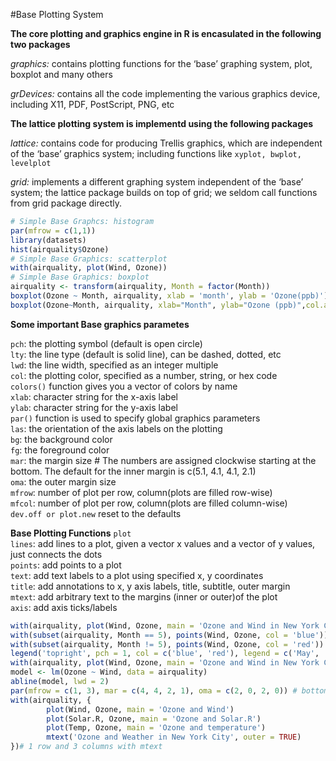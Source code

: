 #Base Plotting System

**The core plotting and graphics engine in R is encasulated in the following two packages**

*graphics:* contains plotting functions for the ‘base’ graphing system, plot, boxplot and many others  

*grDevices:* contains all the code implementing the various graphics device, including X11, PDF, PostScript, PNG, etc

**The lattice plotting system is implementd using the following packages** 

*lattice:* contains code for producing Trellis graphics, which are independent of the ‘base’ graphics system; including functions like `xyplot, bwplot, levelplot`     

*grid:* implements a different graphing system independent of the ‘base’ system; the lattice package builds on top of grid; we seldom call functions from grid package directly.

```r
# Simple Base Graphcs: histogram
par(mfrow = c(1,1))
library(datasets)
hist(airquality$Ozone)
# Simple Base Graphics: scatterplot
with(airquality, plot(Wind, Ozone))
# Simple Base Graphics: boxplot
airquality <- transform(airquality, Month = factor(Month))
boxplot(Ozone ~ Month, airquality, xlab = 'month', ylab = 'Ozone(ppb)')
boxplot(Ozone~Month, airquality, xlab="Month", ylab="Ozone (ppb)",col.axis="blue",col.lab="red")
```
**Some important Base graphics parametes**

`pch`: the plotting symbol (default is open circle)    
`lty`: the line type (default is solid line), can be dashed, dotted, etc   
`lwd`: the line width, specified as an integer multiple    
`col`: the plotting color, specified as a number, string, or hex code     
`colors()` function gives you a vector of colors by name      
`xlab`: character string for the x-axis label     
`ylab`: character string for the y-axis label    
`par()` function is used to specify global graphics parameters    
`las`: the orientation of the axis labels on the plotting   
`bg`: the background color   
`fg`: the foreground color   
`mar`: the margin size # The numbers are assigned clockwise starting at the bottom. The default for the inner margin is c(5.1, 4.1, 4.1, 2.1)    
`oma`: the outer margin size   
`mfrow`: number of plot per row, column(plots are filled row-wise)   
`mfcol`: number of plot per row, column(plots are filled column-wise)   
`dev.off or plot.new` reset to the defaults   

**Base Plotting Functions**
`plot`   
`lines`: add lines to a plot, given a vector x values and a vector of y values, just connects the dots   
`points`: add points to a plot   
`text`: add text labels to a plot using specified x, y coordinates   
`title`: add annotations to x, y axis labels, title, subtitle, outer margin   
`mtext`: add arbitrary text to the margins (inner or outer)of the plot   
`axis`: add axis ticks/labels   

```r
with(airquality, plot(Wind, Ozone, main = 'Ozone and Wind in New York City'), type = 'n')
with(subset(airquality, Month == 5), points(Wind, Ozone, col = 'blue'))
with(subset(airquality, Month != 5), points(Wind, Ozone, col = 'red'))
legend('topright', pch = 1, col = c('blue', 'red'), legend = c('May', 'Other months'))
with(airquality, plot(Wind, Ozone, main = 'Ozone and Wind in New York City'), pch = 5)
model <- lm(Ozone ~ Wind, data = airquality)
abline(model, lwd = 2)
par(mfrow = c(1, 3), mar = c(4, 4, 2, 1), oma = c(2, 0, 2, 0)) # bottom left top right
with(airquality, {
        plot(Wind, Ozone, main = 'Ozone and Wind')
        plot(Solar.R, Ozone, main = 'Ozone and Solar.R')
        plot(Temp, Ozone, main = 'Ozone and temperature')
        mtext('Ozone and Weather in New York City', outer = TRUE)
})# 1 row and 3 columns with mtext
```

